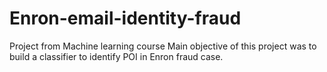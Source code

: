 # Enron-email-identity-fraud
Project from Machine learning course 
Main objective of this project was to build a classifier to identify POI in Enron fraud case.
